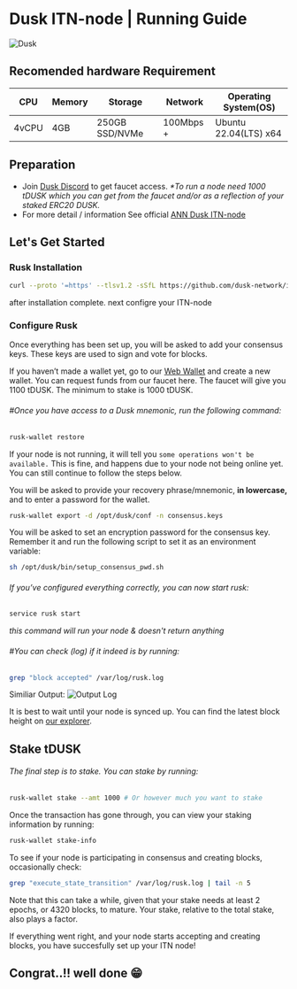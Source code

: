 # Dusk ITN-node | Running Guide

![Dusk](https://api.prolinkmoon.com/dusk.png)

## Recomended hardware Requirement

| CPU   | Memory | Storage        | Network   | Operating System(OS)  |
| ----- | ------ | -------------- | --------- | --------------------- |
| 4vCPU | 4GB    | 250GB SSD/NVMe | 100Mbps + | Ubuntu 22.04(LTS) x64 |

## Preparation

- Join [Dusk Discord]() to get faucet access. _\*To run a node need 1000 tDUSK which you can get from the faucet and/or as a reflection of your staked ERC20 DUSK._
- For more detail / information See official [ANN Dusk ITN-node](https://dusk.network/news/ITN-set-up/)

## Let's Get Started

### Rusk Installation

```bash
curl --proto '=https' --tlsv1.2 -sSfL https://github.com/dusk-network/itn-installer/releases/download/v0.1.1/itn-installer.sh | sudo sh
```

after installation complete. next configre your ITN-node

### Configure Rusk

Once everything has been set up, you will be asked to add your consensus keys. These keys are used to sign and vote for blocks.

If you haven’t made a wallet yet, go to our [Web Wallet](https://wallet.dusk.network/setup/) and create a new wallet. You can request funds from our faucet here. The faucet will give you 1100 tDUSK. The minimum to stake is 1000 tDUSK.

###### #Once you have access to a Dusk mnemonic, run the following command:

```bash
rusk-wallet restore
```

If your node is not running, it will tell you `some operations won't be available.` This is fine, and happens due to your node not being online yet. You can still continue to follow the steps below.

You will be asked to provide your recovery phrase/mnemonic, **in lowercase,** and to enter a password for the wallet.

```bash
rusk-wallet export -d /opt/dusk/conf -n consensus.keys
```

You will be asked to set an encryption password for the consensus key. Remember it and run the following script to set it as an environment variable:

```bash
sh /opt/dusk/bin/setup_consensus_pwd.sh
```

###### If you’ve configured everything correctly, you can now start rusk:

```bash
service rusk start
```

_this command will run your node & doesn't return anything_

###### \#You can check (log) if it indeed is by running:

```bash
grep "block accepted" /var/log/rusk.log
```

Similiar Output:
![Output Log](https://api.prolinkmoon.com/dusk-ITN-Node.png)

It is best to wait until your node is synced up. You can find the latest block height on [our explorer](https://explorer.dusk.network/).

## Stake tDUSK

###### The final step is to stake. You can stake by running:

```bash
rusk-wallet stake --amt 1000 # Or however much you want to stake
```

Once the transaction has gone through, you can view your staking information by running:

```bash
rusk-wallet stake-info
```

To see if your node is participating in consensus and creating blocks, occasionally check:

```bash
grep "execute_state_transition" /var/log/rusk.log | tail -n 5
```

Note that this can take a while, given that your stake needs at least 2 epochs, or 4320 blocks, to mature. Your stake, relative to the total stake, also plays a factor.

If everything went right, and your node starts accepting and creating blocks, you have succesfully set up your ITN node!

## Congrat..!! well done 😁
